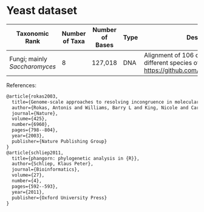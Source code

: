 # Yeast dataset

| Taxonomic Rank                | Number of Taxa | Number of Bases | Type | Description                                                                                                                 |
| ----------------------------- | -------------- | --------------- | ---- | --------------------------------------------------------------------------------------------------------------------------- |
| Fungi; mainly _Saccharomyces_ | 8              | 127,018         | DNA  | Alignment of 106 orthologous genes of 8 different species of yeast (Retrieved from https://github.com/KlausVigo/phangorn/). |

References:

```latex
@article{rokas2003,
  title={Genome-scale approaches to resolving incongruence in molecular phylogenies},
  author={Rokas, Antonis and Williams, Barry L and King, Nicole and Carroll, Sean B},
  journal={Nature},
  volume={425},
  number={6960},
  pages={798--804},
  year={2003},
  publisher={Nature Publishing Group}
}
@article{schliep2011,
  title={phangorn: phylogenetic analysis in {R}},
  author={Schliep, Klaus Peter},
  journal={Bioinformatics},
  volume={27},
  number={4},
  pages={592--593},
  year={2011},
  publisher={Oxford University Press}
}
```

